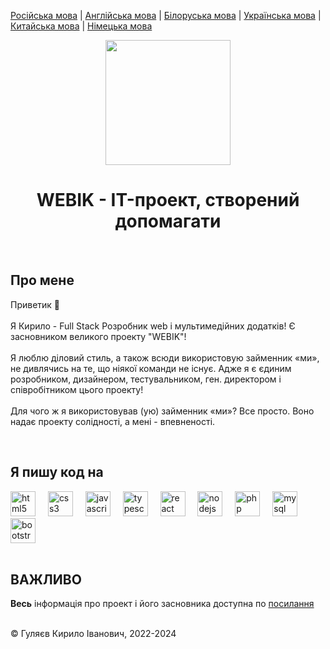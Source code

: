 <p><a href="https://github.com/gki-webik/gki-webik/blob/main/README.md">Російська мова</a> | <a href="https://github.com/gki-webik/gki-webik/blob/main/README-EN.md">Англійська мова</a> | <a href="https://github.com/gki-webik/gki-webik/blob/main/README-BE.md">Білоруська мова</a> | <a href="https://github.com/gki-webik/gki-webik/blob/main/README-UK.md">Українська мова</a> | <a href="https://github.com/gki-webik/gki-webik/blob/main/README-ZH.md">Китайська мова</a> | <a href="https://github.com/gki-webik/gki-webik/blob/main/README-DE.md">Німецька мова</a></p>
<div align="center">
  <kbd><img height="200" src="https://gki-webik.ru/files/images/user_ico/Picsart_24-01-16_13-08-02-981%20-%2030.01.24%20-%201706621640%20-%2040831.png"  /></kbd>
</div>
<h1 align="center">WEBIK - IT-проект, створений допомагати</h1>
<br>
<h2 style="text-align: left;">Про мене</h2>
<p style="text-align: left;">Приветик 👋<br><br>Я Кирило - Full Stack Розробник web і мультимедійних додатків! Є засновником великого проекту "WEBIK"!<br><br>Я люблю діловий стиль, а також всюди використовую займенник «ми», не дивлячись на те, що ніякої команди не існує. Адже я є єдиним розробником, дизайнером, тестувальником, ген. директором і співробітником цього проекту!<br><br>Для чого ж я використовував (ую) займенник «ми»? Все просто. Воно надає проекту солідності, а мені - впевненості.</p>
<br>
<h2 style="text-align: left;">Я пишу код на</h2>
<div style="text-align: left;">
  <img src="https://cdn.jsdelivr.net/gh/devicons/devicon/icons/html5/html5-original.svg" height="40" alt="html5 logo"  />
  <img width="12" />
  <img src="https://cdn.jsdelivr.net/gh/devicons/devicon/icons/css3/css3-original.svg" height="40" alt="css3 logo"  />
  <img width="12" />
  <img src="https://cdn.jsdelivr.net/gh/devicons/devicon/icons/javascript/javascript-original.svg" height="40" alt="javascript logo"  />
  <img width="12" />
  <img src="https://cdn.jsdelivr.net/gh/devicons/devicon/icons/typescript/typescript-original.svg" height="40" alt="typescript logo"  />
  <img width="12" />
  <img src="https://cdn.jsdelivr.net/gh/devicons/devicon/icons/react/react-original.svg" height="40" alt="react logo"  />
  <img width="12" />
  <img src="https://cdn.jsdelivr.net/gh/devicons/devicon/icons/nodejs/nodejs-original.svg" height="40" alt="nodejs logo"  />
  <img width="12" />
  <img src="https://cdn.jsdelivr.net/gh/devicons/devicon/icons/php/php-original.svg" height="40" alt="php logo"  />
  <img width="12" />
  <img src="https://cdn.jsdelivr.net/gh/devicons/devicon/icons/mysql/mysql-original.svg" height="40" alt="mysql logo"  />
  <img width="12" />
  <img src="https://cdn.jsdelivr.net/gh/devicons/devicon/icons/bootstrap/bootstrap-original.svg" height="40" alt="bootstrap logo"  />
</div>
<br>
<h2>ВАЖЛИВО</h2>
<p><b>Весь</b> інформація про проект і його засновника доступна по <a href="//gki-webik.ru/wk-data" target="_blank">посилання</a></p>
<br>
© Гуляєв Кирило Іванович, 2022-2024